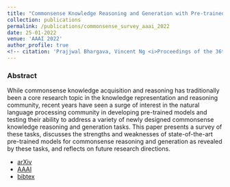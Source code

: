 ```yaml
---
title: "Commonsense Knowledge Reasoning and Generation with Pre-trained Language Models: A Survey"
collection: publications
permalink: /publications/commonsense_survey_aaai_2022
date: 25-01-2022
venue: 'AAAI 2022'
author_profile: true
<!-- citation: 'Prajjwal Bhargava, Vincent Ng <i>Proceedings of the 36th AAAI Conference on Artificial Intelligence, 2022 </i> <b>AAAI 2022</b>. -->'
---
```


### Abstract
While commonsense knowledge acquisition and reasoning has traditionally been a core research topic in
the knowledge representation and reasoning community, recent years have seen a surge of interest in the
natural language processing community in developing pre-trained models and testing their ability to
address a variety of newly designed commonsense knowledge reasoning and generation tasks. This paper
presents a survey of these tasks, discusses the strengths and weaknesses of state-of-the-art
pre-trained models for commonsense reasoning and generation as revealed by these tasks, and reflects
on future research directions.

- [arXiv](https://www.hlt.utdallas.edu/~vince/papers/aaai22.pdf)
- [AAAI]()
- [bibtex]()


